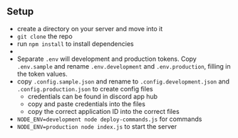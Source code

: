 ## Setup

- create a directory on your server and move into it
- `git clone` the repo
- run `npm install` to install dependencies
-
- Separate `.env` will development and production tokens. Copy `.env.sample` and rename `.env.development` and `.env.production`, filling in the token values.
- copy `.config.sample.json` and rename to `.config.development.json` and `.config.production.json` to create config files
  - credentials can be found in discord app hub
  - copy and paste credentials into the files
  - copy the correct application ID into the correct files
- `NODE_ENV=development node deploy-commands.js` for commands
- `NODE_ENV=production node index.js` to start the server